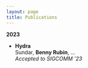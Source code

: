 ```yaml
---
layout: page
title: Publications
---
```



**2023**

- **Hydra**  
  Sundar, **Benny Rubin**, ...\
  *Accepted to SIGCOMM '23*  

